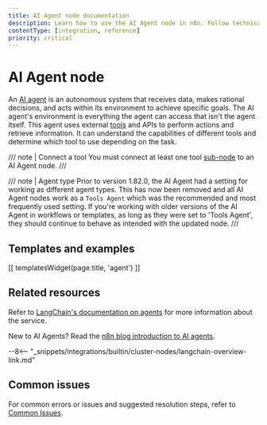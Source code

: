 ```yaml
---
title: AI Agent node documentation
description: Learn how to use the AI Agent node in n8n. Follow technical documentation to integrate AI Agent node into your workflows.
contentType: [integration, reference]
priority: critical
---
```


# AI Agent node

An [AI agent](/glossary.md#ai-agent) is an autonomous system that receives data, makes rational decisions, and acts within its environment to achieve specific goals. The AI agent's environment is everything the agent can access that isn't the agent itself. This agent uses external [tools](/glossary.md#ai-tool) and APIs to perform actions and retrieve information. It can understand the capabilities of different tools and determine which tool to use depending on the task. 

/// note | Connect a tool
You must connect at least one tool [sub-node](/integrations/builtin/cluster-nodes/sub-nodes/index.md) to an AI Agent node.
///

/// note | Agent type
Prior to version 1.82.0, the AI Agent had a setting for working as different agent types. This has now been removed and all AI Agent nodes work as a `Tools Agent` which was the recommended and most frequently used setting. If you're working with older versions of the AI Agent in workflows or templates, as long as they were set to 'Tools Agent', they should continue to behave as intended with the updated node.
///


## Templates and examples
<!-- see https://www.notion.so/n8n/Pull-in-templates-for-the-integrations-pages-37c716837b804d30a33b47475f6e3780 -->
[[ templatesWidget(page.title, 'agent') ]]

## Related resources

Refer to [LangChain's documentation on agents](https://js.langchain.com/docs/concepts/agents/) for more information about the service.

New to AI Agents? Read the [n8n blog introduction to AI agents](https://blog.n8n.io/ai-agents/).

--8<-- "_snippets/integrations/builtin/cluster-nodes/langchain-overview-link.md"

## Common issues

For common errors or issues and suggested resolution steps, refer to [Common Issues](/integrations/builtin/cluster-nodes/root-nodes/n8n-nodes-langchain.agent/common-issues.md).


